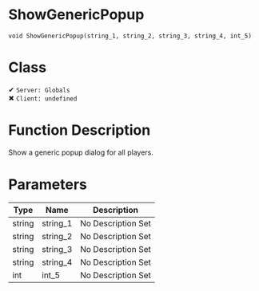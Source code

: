 # ShowGenericPopup
```
void ShowGenericPopup(string_1, string_2, string_3, string_4, int_5)
```
# Class
✔ `Server: Globals`  
✖ `Client: undefined`  

# Function Description
Show a generic popup dialog for all players.
# Parameters
Type|Name|Description
--|--|--
string|string_1|No Description Set
string|string_2|No Description Set
string|string_3|No Description Set
string|string_4|No Description Set
int|int_5|No Description Set
